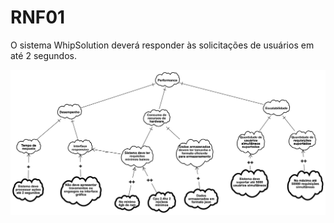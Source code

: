 # RNF01

O sistema WhipSolution deverá responder às solicitações de usuários em até 2 segundos.

<img src="https://github.com/HiltonThallyson/DIM0511_Engenharia_Requisitos_2024.2/blob/main/Documenta%C3%A7%C3%A3o/Assets/ModeloPerformance.png" style="background-color:white;">